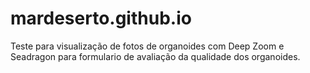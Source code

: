# mardeserto.github.io
Teste para visualização de fotos de organoides com Deep Zoom e Seadragon para formulario de avaliação da qualidade dos organoides.
